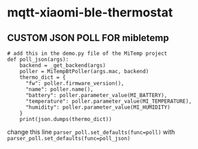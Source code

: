 # mqtt-xiaomi-ble-thermostat



## CUSTOM JSON POLL FOR mibletemp
```
# add this in the demo.py file of the MiTemp project
def poll_json(args):
    backend = _get_backend(args)
    poller = MiTempBtPoller(args.mac, backend)
    thermo_dict = {
      "fw": poller.firmware_version(),
      "name": poller.name(),
      "battery": poller.parameter_value(MI_BATTERY),
      "temperature": poller.parameter_value(MI_TEMPERATURE),
      "humidity": poller.parameter_value(MI_HUMIDITY)
    }
    print(json.dumps(thermo_dict))
```

change this line 
```parser_poll.set_defaults(func=poll)```
with
```parser_poll.set_defaults(func=poll_json)```
